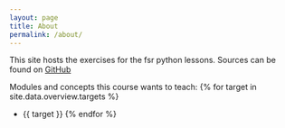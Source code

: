 ```yaml
---
layout: page
title: About
permalink: /about/
---
```


This site hosts the exercises for the fsr python lessons. Sources can be found on [GitHub](https://github.com/fsr/python-lessons/tree/gh-pages)


Modules and concepts this course wants to teach:
{% for target in site.data.overview.targets %}
- {{ target }}
{% endfor %}
